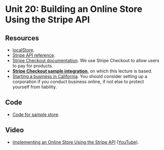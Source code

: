# Unit 20: Building an Online Store Using the Stripe API

## Resources

* [localStore](https://developer.mozilla.org/en-US/docs/Web/API/Window/localStorage). 
* [Stripe API reference](https://stripe.com/docs/api).
* [Stripe Checkout documentation](https://stripe.com/docs/payments/checkout). We use Stripe Checkout to allow users to pay for products. 
* **[Stripe Checkout sample integration](https://stripe.com/docs/checkout/integration-builder)**, on which this lecture is based. 
* [Starting a business in California](https://www.sos.ca.gov/business-programs/business-entities/starting-business).  You should consider setting up a corporation if you conduct business online, if not else to protect yourself from liability. 

## Code 

* [Code for sample store](https://github.com/learn-py4web/vue_shop).

## Video

* [Implementing an Online Store Using the Stripe API](https://drive.google.com/file/d/1czs_hiKSRF8ILk4x2ymOGcw1KN7QG2bP/view?usp=sharing) ([YouTube](https://youtu.be/HRdwCckIXrM)).
